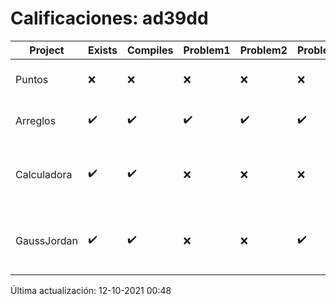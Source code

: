 # Calificaciones: ad39dd
|Project|Exists|Compiles|Problem1|Problem2|Problem3|Extra|CommitHash|CommitDate|CheckDate|Comments|DueDate|Grade|
|-|-|-|-|-|-|-|-|-|-|-|-|-|
|Puntos|❌|❌|❌|❌|❌|❌|NA|NA|12-10-2021 00:48:26|No se encontró el archivo en PracticasComputacionI/Puntos/Punto.cpp|15-10-2021 21:00:00|5.0|
|Arreglos|✔️|✔️|✔️|✔️|✔️|✔️|c306797a5898c157008be2c40d2a48e0b0e11ac8|24-09-2021 17:31:52|24-09-2021 17:33:57|nan|24-09-2021 21:00:00|10.0|
|Calculadora|✔️|✔️|❌|❌|❌|❌|584c1d6110849cf4d264dbbb31f1c9a4d6e29bad|18-09-2021 00:39:06|17-09-2021 20:13:23|Revisa la operación suma-No implementaste operaciones con números flotantes-Revisa la operación división-No sale con código diferente de cero con división entre cero|17-09-2021 21:00:00|6.0|
|GaussJordan|✔️|✔️|❌|❌|✔️|❌|8b7594f55ccdaf481f63c65372d78840dd54ecf5|01-10-2021 19:52:56|01-10-2021 20:13:34|No aplica correctamente el método de Gauss-Jordan-No aplica correctamente el método de Gauss-Jordan-No intercambia las filas cuando un pivote es cero|01-10-2021 21:00:00|7.333333333333333|

Última actualización: 12-10-2021 00:48
